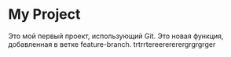 # My Project
Это мой первый проект, использующий Git.
Это новая функция, добавленная в ветке feature-branch.
trtrrtereerererergrgrgrger
